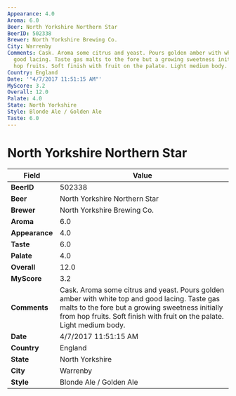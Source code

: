 ```yaml
---
Appearance: 4.0
Aroma: 6.0
Beer: North Yorkshire Northern Star
BeerID: 502338
Brewer: North Yorkshire Brewing Co.
City: Warrenby
Comments: Cask. Aroma some citrus and yeast. Pours golden amber with white top and
  good lacing. Taste gas malts to the fore but a growing sweetness initially from
  hop fruits. Soft finish with fruit on the palate. Light medium body.
Country: England
Date: '"4/7/2017 11:51:15 AM"'
MyScore: 3.2
Overall: 12.0
Palate: 4.0
State: North Yorkshire
Style: Blonde Ale / Golden Ale
Taste: 6.0
---
```


# North Yorkshire Northern Star

| Field         | Value |
|---------------|-------|
| **BeerID** | 502338 |
| **Beer** | North Yorkshire Northern Star |
| **Brewer** | North Yorkshire Brewing Co. |
| **Aroma** | 6.0 |
| **Appearance** | 4.0 |
| **Taste** | 6.0 |
| **Palate** | 4.0 |
| **Overall** | 12.0 |
| **MyScore** | 3.2 |
| **Comments** | Cask. Aroma some citrus and yeast. Pours golden amber with white top and good lacing. Taste gas malts to the fore but a growing sweetness initially from hop fruits. Soft finish with fruit on the palate. Light medium body. |
| **Date** | 4/7/2017 11:51:15 AM |
| **Country** | England |
| **State** | North Yorkshire |
| **City** | Warrenby |
| **Style** | Blonde Ale / Golden Ale |
